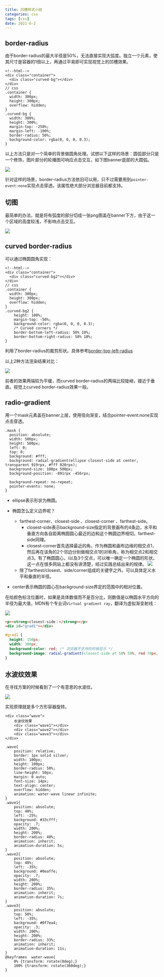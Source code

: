 ```yaml
---
title: 凹槽样式小结
categories: css
tags: [css]
date: 2021-6-2
---  
```

## border-radius

由于border-radius的最大半径是50%，无法直接实现大弧度。独立一个元素，使其尺寸是容器的1倍以上，再通过平易即可实现视觉上的凹槽效果。

```
<!--html-->
<div class="container">
  <div class="curved-bg"></div>
</div>
// css
.container {
  width: 300px;
  height: 300px;
  overflow: hidden;
}
.curved-bg {
  width: 300%;
  height: 300%;
  margin-top: -250%;
  margin-left: -100%;
  border-radius: 50%;
  background-color: rgba(0, 0, 0, 0.3);
}
```

以上方法只是对一个简单的背景做圆角处理。试想以下这样的场景：圆弧部分只是一个修饰，图片部分的轮播图可响应点击交互，如下图banner底部的大圆弧。

![](https://sharemeans.oss-cn-guangzhou.aliyuncs.com/picture/2021-6-2/1622647130156-image.png)

针对这样的场景，border-radius方法依旧可以用，只不过需要用到`pointer-event:none`实现点击穿透。该属性绝大部分浏览器目前都支持。

## 切图

最简单的办法，就是将有弧度的部分切成一张png图盖在banner下方，由于这一个区域的高度较浅，不影响点击交互。

![](https://sharemeans.oss-cn-guangzhou.aliyuncs.com/picture/2021-6-2/1622648935597-image.png)

## curved border-radius

可以通过椭圆圆角实现：

```
<!--html-->
<div class="container">
  <div class="curved-bg2"></div>
</div>
// css
.container {
  width: 300px;
  height: 300px;
  overflow: hidden;
}
.curved-bg2 {
    height: 100%;
    margin-top: -50%;
    background-color: rgba(0, 0, 0, 0.3);
    /* Curved corners */
    border-bottom-left-radius: 50% 10%;
    border-bottom-right-radius: 50% 10%;
}
```

利用了border-radius的裁剪形状。具体参考[border-top-left-radius](https://developer.mozilla.org/zh-CN/docs/Web/CSS/border-top-left-radius)

以上2种方法渲染结果对比：

![](https://sharemeans.oss-cn-guangzhou.aliyuncs.com/picture/2021-6-2/1622648619027-image.png)

前者的效果两端较为平缓，而curved border-radius的两端比较陡峭，接近于垂直。视觉上curved border-radius效果一般。


## radio-gradient
用一个mask元素盖在banner上层，使用径向渐变，结合pointer-event:none实现点击穿透。
```
.mask {
  position: absolute;
  width: 500px;
  height: 500px;
  left: 0;
  top: 0;
  background: #fff;
  background: radial-gradient(ellipse closest-side at center, transparent 919rpx, #fff 920rpx);
  background-size: 100px 500px;
  background-position: -891rpx -456rpx;

  background-repeat: no-repeat;
  pointer-events: none;
}

```
* ellipse表示形状为椭圆。

* 椭圆怎么定义边界呢？
    * farthest-corner、closest-side 、closest-corner 、farthest-side。
        * closest-side表示background-size指定的背景画布的4条边，水平和垂直方向各自距离椭圆圆心最近的边和这个椭圆边界相切。farthest-side同理。
        * closest-corner首先选择最近的角，作为椭圆和画布边缘的相交点1，然后再在该角的2个邻边分别做相交点1的对称角，称为相交点2和相交点3。有了椭圆圆心，i以及3个交点，可以唯一确定一个椭圆的形状。这一点在很多网站上都没有讲清楚，经过实践总结出来的规律。
![](https://sharemeans.oss-cn-guangzhou.aliyuncs.com/picture/2021-6-3/1622731992192-image.png)
    * 除了farthest/closest、side/corner组成的关键字之外。可以具体定义水平和垂直的半径。

* center表示椭圆的圆心在background-size界定的范围中的相对位置。

在给颜色标注位置时，如果是具体数值而不是百分比，则数值是以椭圆水平方向的半径为最大值，MDN有个专业词`Virtual gradient ray`，翻译为虚拟渐变射线：

![](https://sharemeans.oss-cn-guangzhou.aliyuncs.com/picture/2021-6-3/1622730040664-image.png)

```html
<p><strong>closest-side：</strong></p>
<div id="grad1"></div>
```
```css
#grad1 {
  height: 150px;
  width: 300px;
  background-color: red; /* 浏览器不支持的时候显示 */
  background-image: radial-gradient(closest-side at 50% 50%, red 70px, yellow 80px, black 150px); 
}
```

## 水波纹效果

在寻找方案的时候看到了一个有意思的水波纹。

![](https://sharemeans.oss-cn-guangzhou.aliyuncs.com/picture/2021-6-2/1622649326314-image.png)

实现原理就是多个方形容器旋转。
```
<div class="wave">
    水波纹效果
    <div class="wave1"></div>
    <div class="wave2"></div>
    <div class="wave3"></div>
</div>

.wave{
    position: relative;
    border: 1px solid silver;
    width: 100px;
    height: 100px;
    border-radius: 50%;
    line-height: 50px;
    margin: 0 auto;
    font-size: 14px;
    text-align: center;
    overflow: hidden;
    animation: water-wave linear infinite;
}
.wave1{
    position: absolute;
    top: 40%;
    left: -25%;
    background: #33cfff;
    opacity: .7;
    width: 200%;
    height: 200%;
    border-radius: 40%;
    animation: inherit;
    animation-duration: 5s;
}
.wave2{
    position: absolute;
    top: 40%;
    left: -35%;
    background: #0eaffe;
    opacity: .7;
    width: 200%;
    height: 200%;
    border-radius: 35%;
    animation: inherit;
    animation-duration: 7s;
}
.wave3{
    position: absolute;
    top: 50%;
    left: -35%;
    background: #0f7ea4;
    opacity: .3;
    width: 200%;
    height: 200%;
    border-radius: 33%;
    animation: inherit;
    animation-duration: 11s;
}
@keyframes  water-wave{
    0% {transform: rotate(0deg);}
    100% {transform: rotate(360deg);}
}
```

